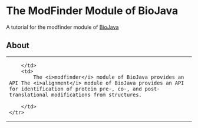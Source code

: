 The ModFinder Module of BioJava
=====================================================

A tutorial for the modfinder module of [BioJava](http://www.biojava.org)

## About
<table>
    <tr>
        <td>
            
        </td>
        <td>
            The <i>modfinder</i> module of BioJava provides an API The <i>alignment</i> module of BioJava provides an API for identification of protein pre-, co-, and post-translational modifications from structures.

        </td>
    </tr>
</table>   

